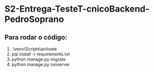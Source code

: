 # S2-Entrega-TesteT-cnicoBackend-PedroSoprano

## Para rodar o código:

<ol>
  <li>.\venv\Scripts\activate</li>
  <li>pip install -r requirements.txt</li>
  <li>python manage.py migrate</li>
  <li>python manage.py runserver</li>
</ol>
